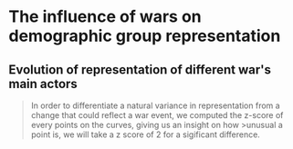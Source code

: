 # The influence of wars on demographic group representation 

## Evolution of representation of different war's main actors 

>In order to differentiate a natural variance in representation from a change that could reflect a war event, we computed the z-score of every points on the curves, giving us an insight on how >unusual a point is, we will take a z score of 2 for a sigificant difference.